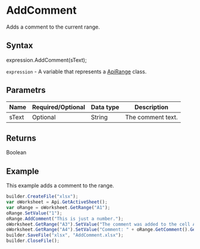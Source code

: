 # AddComment

Adds a comment to the current range.

## Syntax

expression.AddComment(sText);

`expression` - A variable that represents a [ApiRange](../ApiRange.md) class.

## Parametrs

| **Name** | **Required/Optional** | **Data type** | **Description** |
| ------------- | ------------- | ------------- | ------------- |
| sText | Optional | String | The comment text. |

## Returns

Boolean

## Example

This example adds a comment to the range.

```javascript
builder.CreateFile("xlsx");
var oWorksheet = Api.GetActiveSheet();
var oRange = oWorksheet.GetRange("A1");
oRange.SetValue("1");
oRange.AddComment("This is just a number.");
oWorksheet.GetRange("A3").SetValue("The comment was added to the cell A1.");
oWorksheet.GetRange("A4").SetValue("Comment: " + oRange.GetComment().GetText());
builder.SaveFile("xlsx", "AddComment.xlsx");
builder.CloseFile();
```